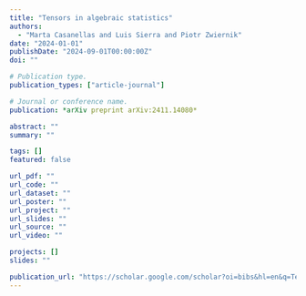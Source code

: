 ```yaml
---
title: "Tensors in algebraic statistics"
authors:
  - "Marta Casanellas and Luis Sierra and Piotr Zwiernik"
date: "2024-01-01"
publishDate: "2024-09-01T00:00:00Z"
doi: ""

# Publication type.
publication_types: ["article-journal"]

# Journal or conference name.
publication: *arXiv preprint arXiv:2411.14080*

abstract: ""
summary: ""

tags: []
featured: false

url_pdf: ""
url_code: ""
url_dataset: ""
url_poster: ""
url_project: ""
url_slides: ""
url_source: ""
url_video: ""

projects: []
slides: ""

publication_url: "https://scholar.google.com/scholar?oi=bibs&hl=en&q=Tensors+in+algebraic+statistics"
---
```

